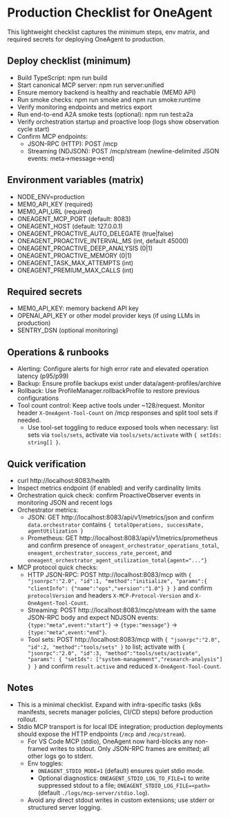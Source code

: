 ﻿# Production Checklist for OneAgent

This lightweight checklist captures the minimum steps, env matrix, and required secrets for deploying OneAgent to production.

## Deploy checklist (minimum)

- Build TypeScript: npm run build
- Start canonical MCP server: npm run server:unified
- Ensure memory backend is healthy and reachable (MEM0 API)
- Run smoke checks: npm run smoke and npm run smoke:runtime
- Verify monitoring endpoints and metrics export
- Run end-to-end A2A smoke tests (optional): npm run test:a2a
- Verify orchestration startup and proactive loop (logs show observation cycle start)
- Confirm MCP endpoints:
  - JSON-RPC (HTTP): POST /mcp
  - Streaming (NDJSON): POST /mcp/stream (newline-delimited JSON events: meta→message→end)

## Environment variables (matrix)

- NODE_ENV=production
- MEM0_API_KEY (required)
- MEM0_API_URL (required)
- ONEAGENT_MCP_PORT (default: 8083)
- ONEAGENT_HOST (default: 127.0.0.1)
- ONEAGENT_PROACTIVE_AUTO_DELEGATE (true|false)
- ONEAGENT_PROACTIVE_INTERVAL_MS (int, default 45000)
- ONEAGENT_PROACTIVE_DEEP_ANALYSIS (0|1)
- ONEAGENT_PROACTIVE_MEMORY (0|1)
- ONEAGENT_TASK_MAX_ATTEMPTS (int)
- ONEAGENT_PREMIUM_MAX_CALLS (int)

## Required secrets

- MEM0_API_KEY: memory backend API key
- OPENAI_API_KEY or other model provider keys (if using LLMs in production)
- SENTRY_DSN (optional monitoring)

## Operations & runbooks

- Alerting: Configure alerts for high error rate and elevated operation latency (p95/p99)
- Backup: Ensure profile backups exist under data/agent-profiles/archive
- Rollback: Use ProfileManager.rollbackProfile to restore previous configurations
- Tool count control: Keep active tools under ~128/request. Monitor header `X-OneAgent-Tool-Count` on /mcp responses and split tool sets if needed.
  - Use tool-set toggling to reduce exposed tools when necessary: list sets via `tools/sets`, activate via `tools/sets/activate` with `{ setIds: string[] }`.

## Quick verification

- curl http://localhost:8083/health
- Inspect metrics endpoint (if enabled) and verify cardinality limits
- Orchestration quick check: confirm ProactiveObserver events in monitoring JSON and recent logs
- Orchestrator metrics:
  - JSON: GET http://localhost:8083/api/v1/metrics/json and confirm `data.orchestrator` contains `{ totalOperations, successRate, agentUtilization }`
  - Prometheus: GET http://localhost:8083/api/v1/metrics/prometheus and confirm presence of `oneagent_orchestrator_operations_total`, `oneagent_orchestrator_success_rate_percent`, and `oneagent_orchestrator_agent_utilization_total{agent="..."}`
- MCP protocol quick checks:
  - HTTP JSON-RPC: POST http://localhost:8083/mcp with `{ "jsonrpc":"2.0", "id":1, "method":"initialize", "params":{ "clientInfo": {"name":"ops","version":"1.0"} } }` and confirm `protocolVersion` and headers `X-MCP-Protocol-Version` and `X-OneAgent-Tool-Count`.
  - Streaming: POST http://localhost:8083/mcp/stream with the same JSON-RPC body and expect NDJSON events: `{type:"meta",event:"start"}` → `{type:"message"}` → `{type:"meta",event:"end"}`.
  - Tool sets: POST http://localhost:8083/mcp with `{ "jsonrpc":"2.0", "id":2, "method":"tools/sets" }` to list; activate with `{ "jsonrpc":"2.0", "id":3, "method":"tools/sets/activate", "params": { "setIds": ["system-management","research-analysis"] } }` and confirm `result.active` and reduced `X-OneAgent-Tool-Count`.

## Notes

- This is a minimal checklist. Expand with infra-specific tasks (k8s manifests, secrets manager policies, CI/CD steps) before production rollout.
- Stdio MCP transport is for local IDE integration; production deployments should expose the HTTP endpoints (`/mcp` and `/mcp/stream`).
  - For VS Code MCP (stdio), OneAgent now hard-blocks any non-framed writes to stdout. Only JSON-RPC frames are emitted; all other logs go to stderr.
  - Env toggles:
    - `ONEAGENT_STDIO_MODE=1` (default) ensures quiet stdio mode.
    - Optional diagnostics: `ONEAGENT_STDIO_LOG_TO_FILE=1` to write suppressed stdout to a file; `ONEAGENT_STDIO_LOG_FILE=<path>` (default `./logs/mcp-server/stdio.log`).
  - Avoid any direct stdout writes in custom extensions; use stderr or structured server logging.

